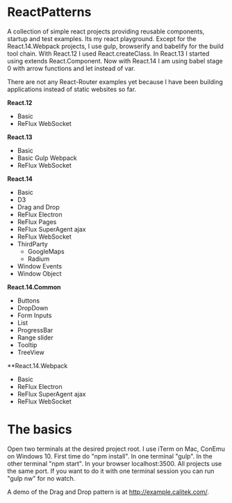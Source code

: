 # ReactPatterns

A collection of simple react projects providing reusable components, startup and test examples. Its my react playground.
Except for the React.14.Webpack projects, I use gulp, browserify and babelify for the build tool chain.
With React.12 I used React.createClass.
In React.13 I started using extends React.Component.
Now with React.14 I am using babel stage 0 with arrow functions and let instead of var.

There are not any React-Router examples yet because I have been building applications instead of static websites so far.

**React.12**
*	Basic
*	ReFlux WebSocket

**React.13**
*	Basic
*	Basic Gulp Webpack
*	ReFlux WebSocket

**React.14**
*	Basic
*	D3
*	Drag and Drop
*	ReFlux Electron
*	ReFlux Pages
*	ReFlux SuperAgent ajax
*	ReFlux WebSocket
*	ThirdParty
	*	GoogleMaps
	*	Radium
*	Window Events
*	Window Object

**React.14.Common**
*	Buttons
*	DropDown
*	Form Inputs
*	List
*	ProgressBar
*	Range slider
*	Tooltip
*	TreeView

**React.14.Webpack
*	Basic
*	ReFlux Electron
*	ReFlux SuperAgent ajax
*	ReFlux WebSocket

# The basics

Open two terminals at the desired project root. I use iTerm on Mac, ConEmu on Windows 10.
First time do "npm install". In one terminal "gulp". In the other terminal "npm start".
In your browser localhost:3500. All projects use the same port.
If you want to do it with one terminal session you can run "gulp nw" for no watch.


A demo of the Drag and Drop pattern is at http://example.calitek.com/.
